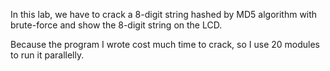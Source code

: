 In this lab, we have to crack a 8-digit string hashed by MD5 algorithm with brute-force
and show the 8-digit string on the LCD.

Because the program I wrote cost much time to crack, so I use 20 modules to run it parallelly.
